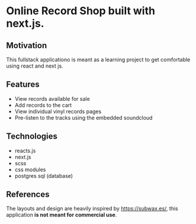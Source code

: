 # Online Record Shop built with next.js.

## Motivation

This fullstack applicationo is meant as a learning project to get comfortable using react and next js.

## Features

- View records available for sale
- Add records to the cart
- View individual vinyl records pages
- Pre-listen to the tracks using the embedded soundcloud

## Technologies

- reacts.js
- next.js
- scss
- css modules
- postgres sql (database)

## References

The layouts and design are heavily inspired by https://subwax.es/, this application **is not meant for commercial use**.
